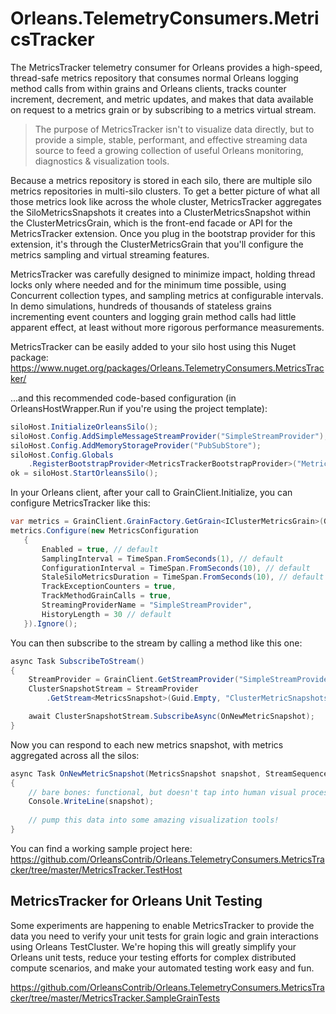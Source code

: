 # Orleans.TelemetryConsumers.MetricsTracker
The MetricsTracker telemetry consumer for Orleans provides a high-speed, thread-safe metrics repository that consumes normal Orleans logging method calls from within grains and Orleans clients, tracks counter increment, decrement, and metric updates, and makes that data available on request to a metrics grain or by subscribing to a metrics virtual stream.

>The purpose of MetricsTracker isn't to visualize data directly, but to provide a simple, stable, performant, and effective streaming data source to feed a growing collection of useful Orleans monitoring, diagnostics & visualization tools.

Because a metrics repository is stored in each silo, there are multiple silo metrics repositories in multi-silo clusters. To get a better picture of what all those metrics look like across the whole cluster, MetricsTracker aggregates the SiloMetricsSnapshots it creates into a ClusterMetricsSnapshot within the ClusterMetricsGrain, which is the front-end facade or API for the MetricsTracker extension. Once you plug in the bootstrap provider for this extension, it's through the ClusterMetricsGrain that you'll configure the metrics sampling and virtual streaming features.

MetricsTracker was carefully designed to minimize impact, holding thread locks only where needed and for the minimum time possible, using Concurrent collection types, and sampling metrics at configurable intervals. In demo simulations, hundreds of thousands of stateless grains incrementing event counters and logging grain method calls had little apparent effect, at least without more rigorous performance measurements.

MetricsTracker can be easily added to your silo host using this Nuget package:
https://www.nuget.org/packages/Orleans.TelemetryConsumers.MetricsTracker/

...and this recommended code-based configuration (in OrleansHostWrapper.Run if you're using the project template):

```csharp
siloHost.InitializeOrleansSilo();
siloHost.Config.AddSimpleMessageStreamProvider("SimpleStreamProvider");
siloHost.Config.AddMemoryStorageProvider("PubSubStore");
siloHost.Config.Globals
    .RegisterBootstrapProvider<MetricsTrackerBootstrapProvider>("MetricsTracker");
ok = siloHost.StartOrleansSilo();
```

In your Orleans client, after your call to GrainClient.Initialize, you can configure MetricsTracker like this:

```csharp
var metrics = GrainClient.GrainFactory.GetGrain<IClusterMetricsGrain>(Guid.Empty);
metrics.Configure(new MetricsConfiguration
   {
       Enabled = true, // default
       SamplingInterval = TimeSpan.FromSeconds(1), // default
       ConfigurationInterval = TimeSpan.FromSeconds(10), // default
       StaleSiloMetricsDuration = TimeSpan.FromSeconds(10), // default
       TrackExceptionCounters = true,
       TrackMethodGrainCalls = true,
       StreamingProviderName = "SimpleStreamProvider",
       HistoryLength = 30 // default
   }).Ignore();
```

You can then subscribe to the stream by calling a method like this one:

```csharp
async Task SubscribeToStream()
{
    StreamProvider = GrainClient.GetStreamProvider("SimpleStreamProvider");
    ClusterSnapshotStream = StreamProvider
        .GetStream<MetricsSnapshot>(Guid.Empty, "ClusterMetricSnapshots");

    await ClusterSnapshotStream.SubscribeAsync(OnNewMetricSnapshot);
}
```

Now you can respond to each new metrics snapshot, with metrics aggregated across all the silos:

```csharp
async Task OnNewMetricSnapshot(MetricsSnapshot snapshot, StreamSequenceToken token)
{
    // bare bones: functional, but doesn't tap into human visual processing capabilities
    Console.WriteLine(snapshot);
    
    // pump this data into some amazing visualization tools!
}
```

You can find a working sample project here:
https://github.com/OrleansContrib/Orleans.TelemetryConsumers.MetricsTracker/tree/master/MetricsTracker.TestHost

## MetricsTracker for Orleans Unit Testing

Some experiments are happening to enable MetricsTracker to provide the data you need to verify your unit tests for grain logic and grain interactions using Orleans TestCluster. We're hoping this will greatly simplify your Orleans unit tests, reduce your testing efforts for complex distributed compute scenarios, and make your automated testing work easy and fun.

https://github.com/OrleansContrib/Orleans.TelemetryConsumers.MetricsTracker/tree/master/MetricsTracker.SampleGrainTests